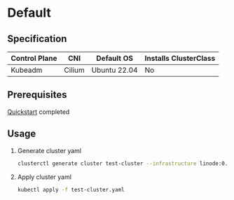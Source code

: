 # Default
## Specification
| Control Plane | CNI    | Default OS   | Installs ClusterClass |
|---------------|--------|--------------|-----------------------|
| Kubeadm       | Cilium | Ubuntu 22.04 | No                    |
## Prerequisites
[Quickstart](../topics/getting-started.md) completed
## Usage
1. Generate cluster yaml
    ```bash
    clusterctl generate cluster test-cluster --infrastructure linode:0.0.0 --flavor clusterclass > test-cluster.yaml
    ```
2. Apply cluster yaml
    ```bash
    kubectl apply -f test-cluster.yaml
    ```
